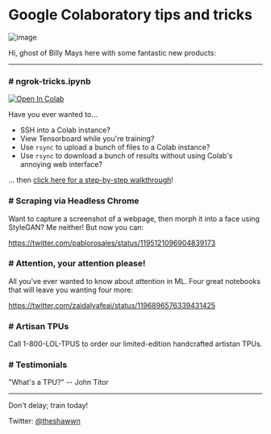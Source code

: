 # Google Colaboratory tips and tricks

![image](https://user-images.githubusercontent.com/59632/68764838-4f4cef80-05d0-11ea-91d7-4af5cc86a0f4.png)

Hi, ghost of Billy Mays here with some fantastic new products:

----

### # ngrok-tricks.ipynb

<a href="https://colab.research.google.com/github/shawwn/colab-tricks/blob/master/ngrok-tricks.ipynb" target="_parent"><img src="https://colab.research.google.com/assets/colab-badge.svg" alt="Open In Colab"/></a>

Have you ever wanted to...

- SSH into a Colab instance?
- View Tensorboard while you're training?
- Use `rsync` to upload a bunch of files to a Colab instance?
- Use `rsync` to download a bunch of results without using Colab's annoying web interface?

... then [click here for a step-by-step walkthrough](https://colab.research.google.com/github/shawwn/colab-tricks/blob/master/ngrok-tricks.ipynb)!

### # Scraping via Headless Chrome

Want to capture a screenshot of a webpage, then morph it into a face using StyleGAN? Me neither! But now you can:

https://twitter.com/pablorosales/status/1195121096904839173

### # Attention, your attention please!

All you've ever wanted to know about attention in ML. Four great notebooks that will leave you wanting four more:

https://twitter.com/zaidalyafeai/status/1196896576339431425

### # Artisan TPUs

Call 1-800-LOL-TPUS to order our limited-edition handcrafted artistan TPUs.

### # Testimonials

"What's a TPU?" -- John Titor

----

Don't delay; train today!

Twitter: [@theshawwn](https://www.twitter.com/theshawwn)
